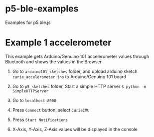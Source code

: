 # p5-ble-examples
Examples for p5.ble.js

# Example 1 accelerometer
This example gets Arduino/Genuino 101 accelerometer values through Bluetooth and shows the values in the Browser

1. Go to `arduino101_sketches` folder, and upload arduino sketch `curie_accelerometer.ino` to Arduino/Genuino 101 board

2. Go to `p5_sketches` folder, Start a simple HTTP server `$ python -m SimpleHTTPServer`

3. Go to `localhost:8000`

4. Press `Connect` button, select `CurieIMU`

5. Press `Start Notifications`

6. X-Axis, Y-Axis, Z-Axis values will be displayed in the console

